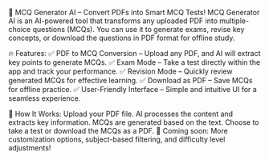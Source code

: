 📄 MCQ Generator AI – Convert PDFs into Smart MCQ Tests!
MCQ Generator AI is an AI-powered tool that transforms any uploaded PDF into multiple-choice questions (MCQs). You can use it to generate exams, revise key concepts, or download the questions in PDF format for offline study.

🔥 Features:
✅ PDF to MCQ Conversion – Upload any PDF, and AI will extract key points to generate MCQs.
✅ Exam Mode – Take a test directly within the app and track your performance.
✅ Revision Mode – Quickly review generated MCQs for effective learning.
✅ Download as PDF – Save MCQs for offline practice.
✅ User-Friendly Interface – Simple and intuitive UI for a seamless experience.

🚀 How It Works:
Upload your PDF file.
AI processes the content and extracts key information.
MCQs are generated based on the text.
Choose to take a test or download the MCQs as a PDF.
🔗 Coming soon: More customization options, subject-based filtering, and difficulty level adjustments!

